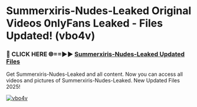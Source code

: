 # Summerxiris-Nudes-Leaked Original Videos 0nlyFans Leaked - Files Updated! (vbo4v)

<h3>🔴 CLICK HERE 🌐==►► <a href="https://tinyurl.com/4mcuefdz" rel="nofollow">Summerxiris-Nudes-Leaked Updated Files</a></h3>

Get Summerxiris-Nudes-Leaked and all content. Now you can access all videos and pictures of Summerxiris-Nudes-Leaked. New Updated Files 2025!

[![vbo4v](https://i.imgur.com/StAQSOY.gif)](https://tinyurl.com/4mcuefdz)
